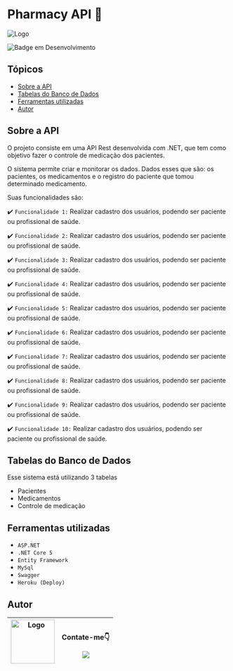 
# Pharmacy API 💊
  <img src="https://i.imgur.com/mVNiunh.png" alt="Logo" >
  <br/>

![Badge em Desenvolvimento](http://img.shields.io/static/v1?label=STATUS&message=EM%20DESENVOLVIMENTO&color=GREEN&style=for-the-badge)

## Tópicos

* [Sobre a API](#sobre-a-api)
* [Tabelas do Banco de Dados](#tabelas-do-banco-de-dados) 
* [Ferramentas utilizadas](#ferramentas-utilizadas)
* [Autor](#autor)


## Sobre a API

  <p>O projeto consiste em uma API Rest desenvolvida com .NET, que tem como objetivo fazer o controle de medicação dos pacientes. </p>

  <p>O sistema permite criar e monitorar os dados. Dados esses que são: os pacientes, os medicamentos e o registro do paciente que tomou determinado medicamento.</p>
  
  <p>Suas funcionalidades são:</p>
  
  :heavy_check_mark: `Funcionalidade 1:` Realizar cadastro dos usuários, podendo ser paciente ou profissional de saúde.
  
  :heavy_check_mark: `Funcionalidade 2:` Realizar cadastro dos usuários, podendo ser paciente ou profissional de saúde.
  
  :heavy_check_mark: `Funcionalidade 3:` Realizar cadastro dos usuários, podendo ser paciente ou profissional de saúde.
  
  :heavy_check_mark: `Funcionalidade 4:` Realizar cadastro dos usuários, podendo ser paciente ou profissional de saúde.
  
  :heavy_check_mark: `Funcionalidade 5:` Realizar cadastro dos usuários, podendo ser paciente ou profissional de saúde.
  
  :heavy_check_mark: `Funcionalidade 6:` Realizar cadastro dos usuários, podendo ser paciente ou profissional de saúde.
  
  :heavy_check_mark: `Funcionalidade 7:` Realizar cadastro dos usuários, podendo ser paciente ou profissional de saúde.
  
  :heavy_check_mark: `Funcionalidade 8:` Realizar cadastro dos usuários, podendo ser paciente ou profissional de saúde.
  
  :heavy_check_mark: `Funcionalidade 9:` Realizar cadastro dos usuários, podendo ser paciente ou profissional de saúde.
  
  :heavy_check_mark: `Funcionalidade 10:` Realizar cadastro dos usuários, podendo ser paciente ou profissional de saúde.
  
  ## Tabelas do Banco de Dados
  
  <p>Esse sistema está utilizando 3 tabelas</p>
  
  * Pacientes 
  * Medicamentos 
  * Controle de medicação
  
  ## Ferramentas utilizadas
  
  - ``ASP.NET``
  - ``.NET Core 5``
  - ``Entity Framework``
  - ``MySql``
  - ``Swagger``
  - ``Heroku (Deploy)``
  
  ## Autor
  
   <img src="https://avatars.githubusercontent.com/u/63883231?v=4" alt="Logo" whith="100" height="100"> | <p>Contate-me👇</p> <a href="https://www.linkedin.com/in/richardsantox/" target="_blank"><img src="https://img.shields.io/badge/-LinkedIn-%230077B5?style=for-the-badge&logo=linkedin&logoColor=white" target="_blank"></a>
   | :---: | :---: 
  


